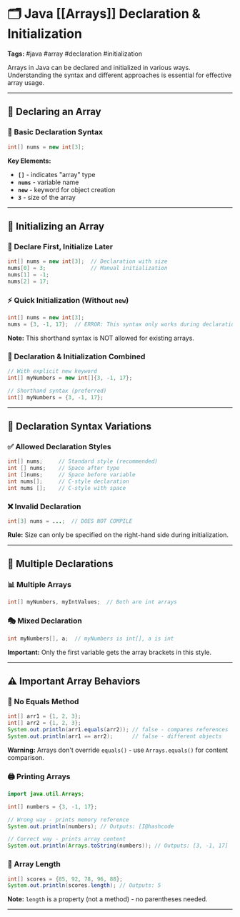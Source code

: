 # 🗂️ Java [[Arrays]] Declaration & Initialization

**Tags:** #java #array #declaration #initialization

Arrays in Java can be declared and initialized in various ways. Understanding the syntax and different approaches is essential for effective array usage.

---

## 🔹 Declaring an Array

### 📝 Basic Declaration Syntax

```java
int[] nums = new int[3];
```

**Key Elements:**

- **`[]`** - indicates "array" type
- **`nums`** - variable name
- **`new`** - keyword for object creation
- **`3`** - size of the array

---

## 🔧 Initializing an Array

### 🎯 Declare First, Initialize Later

```java
int[] nums = new int[3];  // Declaration with size
nums[0] = 3;              // Manual initialization
nums[1] = -1;
nums[2] = 17;
```

### ⚡ Quick Initialization (Without `new`)

```java
int[] nums = new int[3];
nums = {3, -1, 17};  // ERROR: This syntax only works during declaration
```

**Note:** This shorthand syntax is NOT allowed for existing arrays.

### 🔄 Declaration & Initialization Combined

```java
// With explicit new keyword
int[] myNumbers = new int[]{3, -1, 17};

// Shorthand syntax (preferred)
int[] myNumbers = {3, -1, 17};
```

---

## 📐 Declaration Syntax Variations

### ✅ Allowed Declaration Styles

```java
int[] nums;     // Standard style (recommended)
int [] nums;    // Space after type
int []nums;     // Space before variable
int nums[];     // C-style declaration
int nums [];    // C-style with space
```

### ❌ Invalid Declaration

```java
int[3] nums = ...;  // DOES NOT COMPILE
```

**Rule:** Size can only be specified on the right-hand side during initialization.

---

## 🔗 Multiple Declarations

### 📊 Multiple Arrays

```java
int[] myNumbers, myIntValues;  // Both are int arrays
```

### 🎭 Mixed Declaration

```java
int myNumbers[], a;  // myNumbers is int[], a is int
```

**Important:** Only the first variable gets the array brackets in this style.

---

## ⚠️ Important Array Behaviors

### 🚫 No Equals Method

```java
int[] arr1 = {1, 2, 3};
int[] arr2 = {1, 2, 3};
System.out.println(arr1.equals(arr2)); // false - compares references
System.out.println(arr1 == arr2);      // false - different objects
```

**Warning:** Arrays don't override `equals()` - use `Arrays.equals()` for content comparison.

### 🖨️ Printing Arrays

```java
import java.util.Arrays;

int[] numbers = {3, -1, 17};

// Wrong way - prints memory reference
System.out.println(numbers); // Outputs: [I@hashcode

// Correct way - prints array content
System.out.println(Arrays.toString(numbers)); // Outputs: [3, -1, 17]
```

### 📏 Array Length

```java
int[] scores = {85, 92, 78, 96, 88};
System.out.println(scores.length); // Outputs: 5
```

**Note:** `length` is a property (not a method) - no parentheses needed.

---
